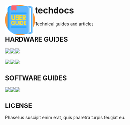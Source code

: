 <!-- <p>
  <br>
  <img src="assets/head.png" width="100%">
</p> -->

<h2></h2><div>
  <img align="left" height="98" src="assets/logo.png" alt="logo">
  <h1>techdocs</h1>
  <p>Technical guides and articles</p>
</div><h2></h2>

## HARDWARE GUIDES

<a href="myguides/src/master/src/hisense-u7qf-guide.md"><img src="https://fakeimg.pl/800x400/00A293/fff/?text=U7QF" width="48%"/></a><a href=""><img src="https://fakeimg.pl/1x1/fff/fff/" width="4%"/></a><a href="myguides/src/master/src/samsung-hw-q60t-guide.md"><img src="https://fakeimg.pl/800x400/173A8C/fff/?text=HW-Q60T" width="48%"/></a><a href="" height="10%"><img src="https://fakeimg.pl/1x1/fff/fff/" height="10" width="100%"/></a><a href="myguides/src/master/src/xiaomi-redmi-note-4-guide.md"><img src="https://fakeimg.pl/800x400/FF6900/fff/?text=REDMI NOTE 4" width="48%"/></a><a href=""><img src="https://fakeimg.pl/1x1/fff/fff/" width="4%"/></a><a href="myguides/src/master/src/zidoo-z9x-guide.md"><img src="https://fakeimg.pl/800x400/00F8D8/fff/?text=Z9X" width="48%"/></a>


## SOFTWARE GUIDES

<a href="myguides/src/master/src/hisense-u7qf-guide.md"><img src="https://fakeimg.pl/800x400/75B410/fff/?text=JDOWNLOADER" width="48%"/></a><a><img src="https://fakeimg.pl/1x1/fff/fff/" width="4%"/></a><a href="myguides/src/master/src/zidoo-hometheater-guide.md"><img src="https://fakeimg.pl/800x400/834FE5/fff/?text=HOMETHEATER" width="48%"/></a>

## LICENSE

Phasellus suscipit enim erat, quis pharetra turpis feugiat eu.
